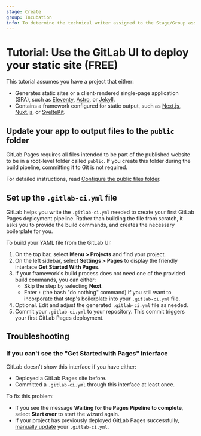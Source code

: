 ```yaml
---
stage: Create
group: Incubation
info: To determine the technical writer assigned to the Stage/Group associated with this page, see https://about.gitlab.com/handbook/engineering/ux/technical-writing/#assignments
---
```


# Tutorial: Use the GitLab UI to deploy your static site **(FREE)**

This tutorial assumes you have a project that either:

- Generates static sites or a client-rendered single-page application (SPA),
  such as [Eleventy](https://www.11ty.dev), [Astro](https://astro.build), or [Jekyll](https://jekyllrb.com).
- Contains a framework configured for static output, such as [Next.js](https://nextjs.org),
  [Nuxt.js](https://nuxtjs.org), or [SvelteKit](https://kit.svelte.dev).

## Update your app to output files to the `public` folder

GitLab Pages requires all files intended to be part of the published website to
be in a root-level folder called `public`. If you create this folder during the build
pipeline, committing it to Git is not required.

For detailed instructions, read [Configure the public files folder](../public_folder.md).

## Set up the `.gitlab-ci.yml` file

GitLab helps you write the `.gitlab-ci.yml` needed to create your first GitLab Pages
deployment pipeline. Rather than building the file from scratch, it asks you to
provide the build commands, and creates the necessary boilerplate for you.

To build your YAML file from the GitLab UI:

1. On the top bar, select **Menu > Projects** and find your project.
1. On the left sidebar, select **Settings > Pages** to display the friendly
   interface **Get Started With Pages**.
1. If your framework's build process does not need one of the provided build
   commands, you can either:
   - Skip the step by selecting **Next**.
   - Enter `:` (the bash "do nothing" command) if you still want to incorporate that
     step's boilerplate into your `.gitlab-ci.yml` file.
1. Optional. Edit and adjust the generated `.gitlab-ci.yml` file as needed.
1. Commit your `.gitlab-ci.yml` to your repository. This commit triggers your first
   GitLab Pages deployment.

## Troubleshooting

### If you can't see the "Get Started with Pages" interface

GitLab doesn't show this interface if you have either:

- Deployed a GitLab Pages site before.
- Committed a `.gitlab-ci.yml` through this interface at least once.

To fix this problem:

- If you see the message **Waiting for the Pages Pipeline to complete**, select
  **Start over** to start the wizard again.
- If your project has previously deployed GitLab Pages successfully,
  [manually update](pages_from_scratch.md) your `.gitlab-ci.yml`.
